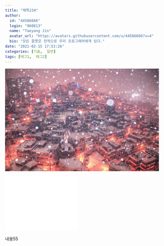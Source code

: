 ```yaml
---
title: "제목234"
author:
  id: "44586666"
  login: "960813"
  name: "Taeyang Jin"
  avatar_url: "https://avatars.githubusercontent.com/u/44586666?v=4"
  bio: "모든 잘못은 전적으로 우리 프로그래머에게 있다."
date: "2021-02-15 17:53:26"
categories: [기술,  일반]
tags: [태그1,  태그2]
---
```



![2021-02-15-J031d.jpeg](/assets/img/posts/2021-02-15/2021-02-15-J031d.jpeg)

![2021-02-15-dfBTj.png](/assets/img/posts/2021-02-15/2021-02-15-dfBTj.png)

내용55


<br>
<br>
<br>
<br>
